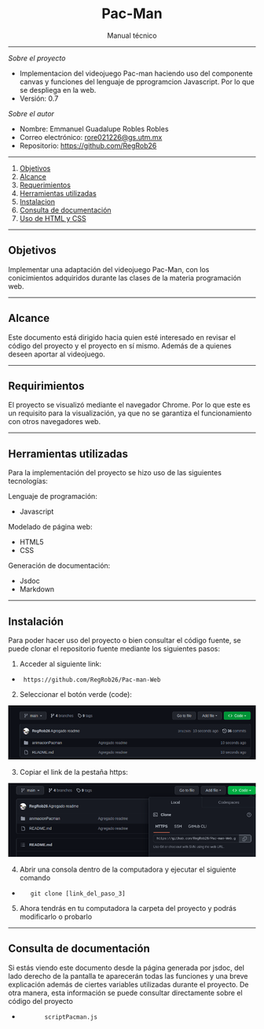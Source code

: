 # <center> Pac-Man

<div style="text-align: center;"> Manual técnico</div>


***
*Sobre el proyecto*

   * Implementacion del videojuego Pac-man haciendo uso del componente canvas y funciones del lenguaje de pprogramcion
    Javascript. Por lo que se despliega en la web.
   * Versión: 0.7

*Sobre el autor*

* Nombre: Emmanuel Guadalupe Robles Robles
* Correo electrónico: <rore021226@gs.utm.mx>
* Repositorio: <https://github.com/RegRob26>
***

1. [Objetivos](#1)
2. [Alcance](#2)
3. [Requerimientos](#3)
4. [Herramientas utilizadas](#4)
5. [Instalacion](#5)
6. [Consulta de documentación](#6)
7. [Uso de HTML y CSS](#7)

***

<a name="1">

## Objetivos
</a>
   Implementar una adaptación del videojuego Pac-Man, con los conicimientos adquiridos durante las clases de la materia
   programación web.

***

<a name="2">

## Alcance
</a>
Este documento está dirigido hacia quien esté interesado en revisar el código del proyecto y el proyecto en sí mismo. 
Además de a quienes deseen aportar al videojuego.


***
<a name="3">

## Requirimientos
</a>

El proyecto se visualizó mediante el navegador Chrome. Por lo que este es un requisito para la visualización,
ya que no se garantiza el funcionamiento con otros navegadores web.
    

***
<a name="4">

## Herramientas utilizadas
</a>

Para la implementación del proyecto se hizo uso de las siguientes tecnologías:

Lenguaje de programación:

* Javascript

Modelado de página web:

* HTML5
* CSS

Generación de documentación:

* Jsdoc
* Markdown

---
<a name="5">

## Instalación
</a>

Para poder hacer uso del proyecto o bien consultar el código fuente, se puede clonar el repositorio fuente mediante los
siguientes pasos:
1. Acceder al siguiente link:

*      https://github.com/RegRob26/Pac-man-Web

2. Seleccionar el botón verde (code):

![Image](animacionPacman/imagenes/Screenshot_125.png)

3. Copiar el link de la pestaña https:

![Image](animacionPacman/out/styles/Screenshot_127.png)

4. Abrir una consola dentro de la computadora y ejecutar el siguiente comando
*        git clone [link_del_paso_3]

5. Ahora tendrás en tu computadora la carpeta del proyecto y podrás modificarlo o probarlo

----
<a name="">

## Consulta de documentación

</a>

Si estás viendo este documento desde la página generada por jsdoc, del lado derecho de la pantalla te aparecerán todas
las funciones y una breve explicación además de ciertes variables utilizadas durante el proyecto.
De otra manera, esta información se puede consultar directamente sobre el código del proyecto
*            scriptPacman.js
